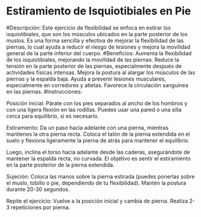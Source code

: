 # Estiramiento de Isquiotibiales en Pie

#Descripción:
 Este ejercicio de flexibilidad se enfoca en estirar los isquiotibiales, que son los músculos ubicados en la parte posterior de los muslos. Es una forma sencilla y efectiva de mejorar la flexibilidad de las piernas, lo cual ayuda a reducir el riesgo de lesiones y mejora la movilidad general de la parte inferior del cuerpo.
#Beneficios:
Aumenta la flexibilidad de los isquiotibiales, mejorando la movilidad de las piernas.
Reduce la tensión en la parte posterior de las piernas, especialmente después de actividades físicas intensas.
Mejora la postura al alargar los músculos de las piernas y la espalda baja.
Ayuda a prevenir lesiones musculares, especialmente en corredores y atletas.
Favorece la circulación sanguínea en las piernas.
#Instrucciones:

Posición inicial: Párate con los pies separados al ancho de los hombros y con una ligera flexión en las rodillas. Puedes usar una pared o una silla cerca para equilibrio, si es necesario.

Estiramiento: Da un paso hacia adelante con una pierna, mientras mantienes la otra pierna recta. Coloca el talón de la pierna extendida en el suelo y flexiona ligeramente la pierna de atrás para mantener el equilibrio.

Luego, inclina el torso hacia adelante desde las caderas, asegurándote de mantener la espalda recta, no curvada. El objetivo es sentir el estiramiento en la parte posterior de la pierna extendida.

Sujeción: Coloca las manos sobre la pierna estirada (puedes ponerlas sobre el muslo, tobillo o pie, dependiendo de tu flexibilidad). Mantén la postura durante 20-30 segundos.

Repite el ejercicio: Vuelve a la posición inicial y cambia de pierna. Realiza 2-3 repeticiones por pierna.
